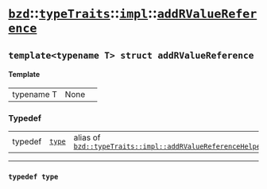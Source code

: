 # [`bzd`](../../../../index.md)::[`typeTraits`](../../../index.md)::[`impl`](../../index.md)::[`addRValueReference`](../index.md)

## `template<typename T> struct addRValueReference`

#### Template
||||
|---:|:---|:---|
|typename T|None||
### Typedef
||||
|---:|:---|:---|
|typedef|[`type`](.)|alias of [`bzd::typeTraits::impl::addRValueReferenceHelper`](../addrvaluereferencehelper/index.md)|
------
### `typedef type`

